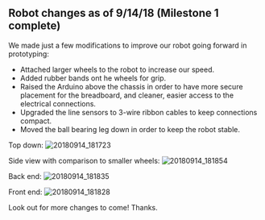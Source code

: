 ## Robot changes as of 9/14/18 (Milestone 1 complete)
We made just a few modifications to improve our robot going forward in prototyping: 
 - Attached larger wheels to the robot to increase our speed.
 - Added rubber bands ont he wheels for grip.
 - Raised the Arduino above the chassis in order to have more secure placement for the breadboard,
and cleaner, easier access to the electrical connections. 
 - Upgraded the line sensors to 3-wire ribbon cables to keep connections compact.
 - Moved the ball bearing leg down in order to keep the robot stable.
 
 Top down:
 ![20180914_181723](https://user-images.githubusercontent.com/16722348/45579048-0e820b00-b853-11e8-8e64-ec7956d36d53.jpg)
 
 Side view with comparison to smaller wheels:
 ![20180914_181854](https://user-images.githubusercontent.com/16722348/45579047-0e820b00-b853-11e8-8a12-d4f3a6befc50.jpg)
 
 Back end:
 ![20180914_181835](https://user-images.githubusercontent.com/16722348/45579046-0e820b00-b853-11e8-9dc7-f3d9341f68e3.jpg)
 
 Front end:
 ![20180914_181828](https://user-images.githubusercontent.com/16722348/45579045-0e820b00-b853-11e8-875c-55214e10163c.jpg)


Look out for more changes to come! Thanks.
